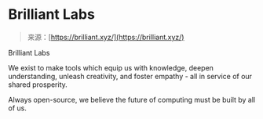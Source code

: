 <!--yml
category: 未分类
date: 2024-05-27 14:43:11
-->

# Brilliant Labs

> 来源：[https://brilliant.xyz/](https://brilliant.xyz/)

Brilliant Labs

We exist to make tools which equip us with knowledge, deepen understanding, unleash creativity, and foster empathy - all in service of our shared prosperity.

Always open-source, we believe the future of computing must be built by all of us.